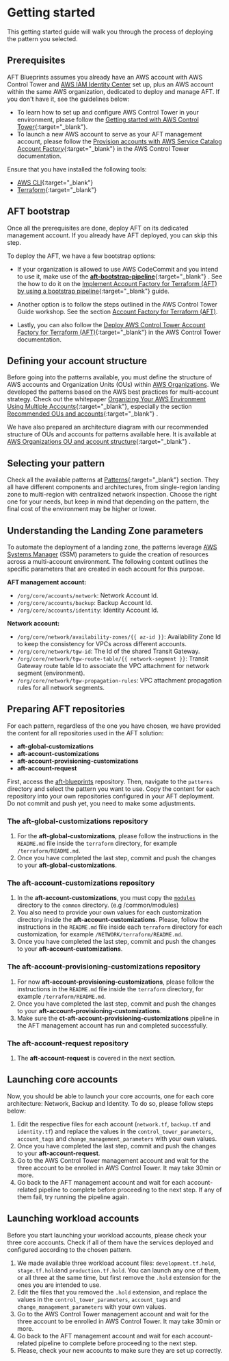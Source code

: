 # Getting started

This getting started guide will walk you through the process of deploying the pattern you selected.

## Prerequisites

AFT Blueprints assumes you already have an AWS account with AWS Control Tower and [AWS IAM Identity Center](https://docs.aws.amazon.com/singlesignon/latest/userguide/what-is.html) set up, plus an AWS account within the same AWS organization, dedicated to deploy and manage AFT. If you don't have it, see the guidelines below:

- To learn how to set up and configure AWS Control Tower in your environment, please follow the [Getting started with AWS Control Tower](https://docs.aws.amazon.com/controltower/latest/userguide/getting-started-with-control-tower.html){:target="_blank"}.
- To launch a new AWS account to serve as your AFT management account, please follow the [Provision accounts with AWS Service Catalog Account Factory](https://docs.aws.amazon.com/controltower/latest/userguide/provision-as-end-user.html){:target="_blank"} in the AWS Control Tower documentation.

Ensure that you have installed the following tools:

- [AWS CLI](https://docs.aws.amazon.com/cli/latest/userguide/install-cliv2.html){:target="_blank"}
- [Terraform](https://learn.hashicorp.com/tutorials/terraform/install-cli){:target="_blank"}

## AFT bootstrap

Once all the prerequisites are done, deploy AFT on its dedicated management account. If you already have AFT deployed, you can skip this step.

To deploy the AFT, we have a few bootstrap options:

- If your organization is allowed to use AWS CodeCommit and you intend to use it, make use of the [**aft-bootstrap-pipeline**](https://github.com/aws-samples/aft-bootstrap-pipeline){:target="_blank"} . See the how to do it on the [Implement Account Factory for Terraform (AFT) by using a bootstrap pipeline](https://docs.aws.amazon.com/prescriptive-guidance/latest/patterns/implement-account-factory-for-terraform-aft-by-using-a-bootstrap-pipeline.html){:target="_blank"}  guide.

- Another option is to follow the steps outlined in the AWS Control Tower Guide workshop. See the section [Account Factory for Terraform (AFT)](https://catalog.workshops.aws/control-tower/en-US/customization/aft/deploy).

- Lastly, you can also follow the [Deploy AWS Control Tower Account Factory for Terraform (AFT)](https://docs.aws.amazon.com/controltower/latest/userguide/aft-getting-started.html){:target="_blank"} in the AWS Control Tower documentation.

## Defining your account structure

Before going into the patterns available, you must define the structure of AWS accounts and Organization Units (OUs) within [AWS Organizations](https://docs.aws.amazon.com/organizations/latest/userguide/orgs_introduction.html). We developed the patterns based on the AWS best practices for multi-account strategy. Check out the whitepaper [Organizing Your AWS Environment Using Multiple Accounts](https://docs.aws.amazon.com/whitepapers/latest/organizing-your-aws-environment/organizing-your-aws-environment.html){:target="_blank"}, especially the section [Recommended OUs and accounts](https://docs.aws.amazon.com/whitepapers/latest/organizing-your-aws-environment/recommended-ous-and-accounts.html){:target="_blank"} .

We have also prepared an architecture diagram with our recommended structure of OUs and accounts for patterns available here. It is available at [AWS Organizations OU and account structure](./architectures/account-structure.md){:target="_blank"} .

## Selecting your pattern

Check all the available patterns at [Patterns](./patterns.md){:target="_blank"} section. They all have different components and architectures, from single-region landing zone to multi-region with centralized network inspection. Choose the right one for your needs, but keep in mind that depending on the pattern, the final cost of the environment may be higher or lower.

## Understanding the Landing Zone parameters

To automate the deployment of a landing zone, the patterns leverage [AWS Systems Manager](https://docs.aws.amazon.com/systems-manager/latest/userguide/what-is-systems-manager.html) (SSM) parameters to guide the creation of resources across a multi-account environment. The following content outlines the specific parameters that are created in each account for this purpose.

**AFT management account:**

- `/org/core/accounts/network`:  Network Account Id.
- `/org/core/accounts/backup`: Backup Account Id.
- `/org/core/accounts/identity`: Identity Account Id.

**Network account:**

- `/org/core/network/availability-zones/{{ az-id }}`: Availability Zone Id to keep the consistency for VPCs across different accounts.
- `/org/core/network/tgw-id`: The Id of the shared Transit Gateway.
- `/org/core/network/tgw-route-table/{{ network-segment }}`: Transit Gateway route table Id to associate the VPC attachment for network segment (environment).
- `/org/core/network/tgw-propagation-rules`:  VPC attachment propagation rules for all network segments.

## Preparing AFT repositories

For each pattern, regardless of the one you have chosen, we have provided the content for all repositories used in the AFT solution:

- **aft-global-customizations**
- **aft-account-customizations**
- **aft-account-provisioning-customizations**
- **aft-account-request**

First, access the [aft-blueprints](https://github.com/awslabs/aft-blueprints) repository. Then, navigate to the `patterns` directory and select the pattern you want to use. Copy the content for each repository into your own repositories configured in your AFT deployment. Do not commit and push yet, you need to make some adjustments.

### The aft-global-customizations repository

1. For the **aft-global-customizations**, please follow the instructions in the `README.md` file inside the `terraform` directory, for example `/terraform/README.md`.
2. Once you have completed the last step, commit and push the changes to your **aft-global-customizations**.

### The aft-account-customizations repository

1. In the **aft-account-customizations**, you must copy the [`modules`](https://github.com/awslabs/aft-blueprints/tree/main/modules) directory to the `common` directory. (e.g /common/modules)
2. You also need to provide your own values for each customization directory inside the **aft-account-customizations**. Please, follow the instructions in the `README.md` file inside each `terraform` directory for each customization, for example `/NETWORK/terraform/README.md`.
3. Once you have completed the last step, commit and push the changes to your **aft-account-customizations**.

### The aft-account-provisioning-customizations repository

1. For now **aft-account-provisioning-customizations**, please follow the instructions in the `README.md` file inside the `terraform` directory, for example `/terraform/README.md`.
2. Once you have completed the last step, commit and push the changes to your **aft-account-provisioning-customizations**.
3. Make sure the **ct-aft-account-provisioning-customizations** pipeline in the AFT management account has run and completed successfully.

### The aft-account-request repository

1. The **aft-account-request** is covered in the next section.

## Launching core accounts

Now, you should be able to launch your core accounts, one for each core architecture: Network, Backup and Identity. To do so, please follow steps below:

1. Edit the respective files for each account (`network.tf`, `backup.tf` and `identity.tf`) and replace the values in the `control_tower_parameters`, `account_tags` and `change_management_parameters` with your own values.
2. Once you have completed the last step, commit and push the changes to your **aft-account-request**.
3. Go to the AWS Control Tower management account and wait for the three account to be enrolled in AWS Control Tower. It may take 30min or more.
4. Go back to the AFT management account and wait for each account-related pipeline to complete before proceeding to the next step. If any of them fail, try running the pipeline again.

## Launching workload accounts

Before you start launching your workload accounts, please check your three core accounts. Check if all of them have the services deployed and configured according to the chosen pattern.

1. We made available three workload account files: `development.tf.hold`, `stage.tf.hold`and `production.tf.hold`. You can launch any one of them, or all three at the same time, but first remove the `.hold` extension for the ones you are intended to use.
2. Edit the files that you removed the `.hold` extension, and replace the values in the `control_tower_parameters`, `account_tags` and `change_management_parameters` with your own values.
3. Go to the AWS Control Tower management account and wait for the three account to be enrolled in AWS Control Tower. It may take 30min or more.
4. Go back to the AFT management account and wait for each account-related pipeline to complete before proceeding to the next step.
5. Please, check your new accounts to make sure they are set up correctly.
